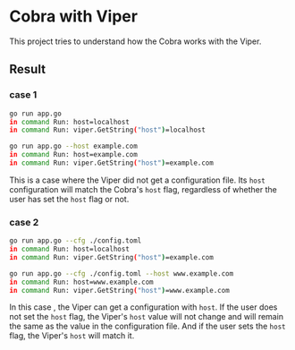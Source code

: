 # Cobra with Viper

This project tries to understand how the Cobra works with the Viper.

## Result

### case 1

```sh
go run app.go
in command Run: host=localhost
in command Run: viper.GetString("host")=localhost

go run app.go --host example.com
in command Run: host=example.com
in command Run: viper.GetString("host")=example.com
```

This is a case where the Viper did not get a configuration file. Its `host` configuration will match the Cobra's `host` flag, regardless of whether the user has set the `host` flag or not.

### case 2

```sh
go run app.go --cfg ./config.toml 
in command Run: host=localhost
in command Run: viper.GetString("host")=example.com

go run app.go --cfg ./config.toml --host www.example.com
in command Run: host=www.example.com
in command Run: viper.GetString("host")=www.example.com
```

In this case , the Viper can get a configuration with `host`. If the user does not set the `host` flag, the Viper's `host` value will not change and will remain the same as the value in the configuration file. And if the user sets the `host` flag, the Viper's `host` will match it.
